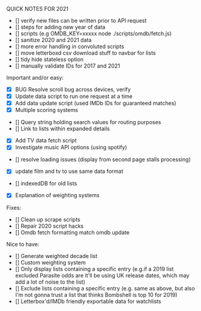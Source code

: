 QUICK NOTES FOR 2021
- [] verify new files can be written prior to API request
- [] steps for adding new year of data
- [] scripts (e.g OMDB_KEY=xxxxx node ./scripts/omdb/fetch.js)
- [] sanitize 2020 and 2021 data
- [] more error handling in convoluted scripts
- [] move letterboxd csv download stuff to navbar for lists
- [] tidy hide stateless option
- [] manually validate IDs for 2017 and 2021

Important and/or easy:
- [x] BUG Resolve scroll bug across devices, verify
- [x] Update data script to run one request at a time
- [x] Add data update script (used IMDb IDs for guaranteed matches)
- [x] Multiple scoring systems
- [] Query string holding search values for routing purposes
- [] Link to lists within expanded details
- [x] Add TV data fetch script
- [x] Investigate music API options (using spotify)
- [] resolve loading issues (display from second page stalls processing)
- [x] update film and tv to use same data format
- [] indexedDB for old lists
- [x] Explanation of weighting systems

Fixes:
- [] Clean up scrape scripts
- [] Repair 2020 script hacks
- [] Omdb fetch formatting match omdb update

Nice to have:
- [] Generate weighted decade list 
- [] Custom weighting system
- [] Only display lists containing a specific entry (e.g.if a 2019 list excluded Parasite odds are it'll be using UK release dates, which may add a lot of noise to the list)
- [] Exclude lists containing a specific entry (e.g. same as above, but also I'm not gonna trust a list that thinks Bombshell is top 10 for 2019)
- [] Letterbox'd/IMDb friendly exportable data for watchlists
